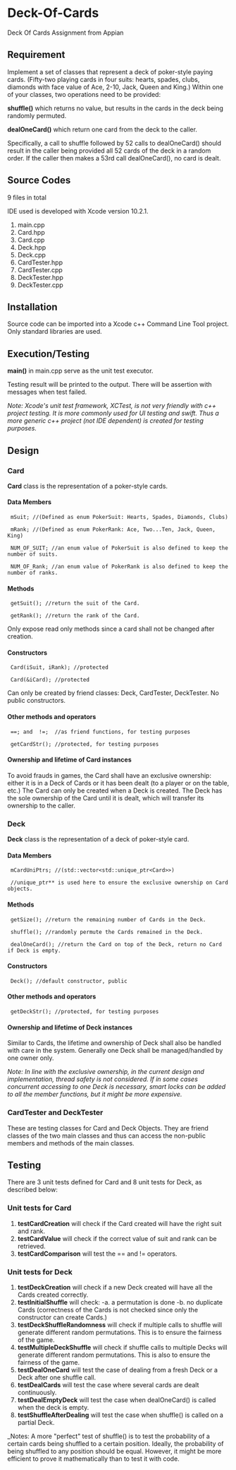 # Deck-Of-Cards
Deck Of Cards Assignment from Appian

## Requirement
 Implement a set of classes that represent a deck of poker-style paying cards.
 (Fifty-two playing cards in four suits: hearts, spades, clubs, diamonds with
 face value of Ace, 2-10, Jack, Queen and King.) Within one of your classes, two operations need to be provided:

 **shuffle()** which returns no value, but results in the cards in the deck being randomly permuted.

 **dealOneCard()** which return one card from the deck to the caller.

 Specifically, a call to shuffle followed by 52 calls to dealOneCard() should result in the caller being provided all 52 cards of the deck in a random order. If the caller then makes a 53rd call dealOneCard(), no card is dealt.

## Source Codes
 9 files in total

 IDE used is developed with Xcode version 10.2.1.

 1. main.cpp
 2. Card.hpp
 3. Card.cpp
 4. Deck.hpp
 5. Deck.cpp
 6. CardTester.hpp
 7. CardTester.cpp
 8. DeckTester.hpp
 9. DeckTester.cpp

## Installation
 Source code can be imported into a Xcode c++ Command Line Tool project.
 Only standard libraries are used.

## Execution/Testing
 **main()** in main.cpp serve as the unit test executor.

 Testing result will be printed to the output. There will be assertion with messages when test failed.

 _Note: Xcode's unit test framework, XCTest, is not very friendly with c++ project testing. It is more commonly used for UI testing and swift. Thus a more generic c++ project (not IDE dependent) is created for testing purposes._

## Design

### Card
 **Card** class is the representation of a poker-style cards.
#### Data Members
     mSuit; //(Defined as enum PokerSuit: Hearts, Spades, Diamonds, Clubs)

     mRank; //(Defined as enum PokerRank: Ace, Two...Ten, Jack, Queen, King)

     NUM_OF_SUIT; //an enum value of PokerSuit is also defined to keep the number of suits.

     NUM_OF_Rank; //an enum value of PokerRank is also defined to keep the number of ranks.
#### Methods
     getSuit(); //return the suit of the Card.

     getRank(); //return the rank of the Card.

 Only expose read only methods since a card shall not be changed after creation.
#### Constructors
     Card(iSuit, iRank); //protected

     Card(&iCard); //protected

 Can only be created by friend classes: Deck, CardTester, DeckTester. No public constructors.
#### Other methods and operators
     ==; and  !=;  //as friend functions, for testing purposes

     getCardStr(); //protected, for testing purposes
#### Ownership and lifetime of Card instances
 To avoid frauds in games, the Card shall have an exclusive ownership: either it is in a Deck of Cards or it has been dealt (to a player or on the table, etc.) The Card can only be created when a Deck is created. The Deck has the sole ownership of the Card until it is dealt, which will transfer its ownership to the caller.

### Deck
 **Deck** class is the representation of a deck of poker-style card.
#### Data Members
     mCardUniPtrs; //(std::vector<std::unique_ptr<Card>>)

     //unique_ptr** is used here to ensure the exclusive ownership on Card objects.
#### Methods
     getSize(); //return the remaining number of Cards in the Deck.

     shuffle(); //randomly permute the Cards remained in the Deck.

     dealOneCard(); //return the Card on top of the Deck, return no Card if Deck is empty.

#### Constructors
     Deck(); //default constructor, public

#### Other methods and operators
     getDeckStr(); //protected, for testing purposes

#### Ownership and lifetime of Deck instances
 Similar to Cards, the lifetime and ownership of Deck shall also be handled with care in the system. Generally one Deck shall be managed/handled by one owner only.

 _Note: In line with the exclusive ownership, in the current design and implementation, thread safety is not considered. If in some cases concurrent accessing to one Deck is necessary, smart locks can be added to all the member functions, but it might be more expensive._

### CardTester and DeckTester
 These are testing classes for Card and Deck Objects. They are friend classes of the two main classes and thus can access the non-public members and methods of the main classes.

## Testing
 There are 3 unit tests defined for Card and 8 unit tests for Deck, as described below:

### Unit tests for Card
 1. **testCardCreation** will check if the Card created will have the right suit and rank.
 2. **testCardValue** will check if the correct value of suit and rank can be retrieved.
 3. **testCardComparison** will test the == and != operators.

### Unit tests for Deck
 1. **testDeckCreation** will check if a new Deck created will have all the Cards created correctly.
 2. **testInitialShuffle** will check:
    -a. a permutation is done
    -b. no duplicate Cards
 (correctness of the Cards is not checked since only the constructor can create Cards.)
 3. **testDeckShuffleRandomness** will check if multiple calls to shuffle will generate different random permutations. This is to ensure the fairness of the game.
 4. **testMultipleDeckShuffle** will check if shuffle calls to multiple Decks will generate different random permutations. This is also to ensure the fairness of the game.
 5. **testDealOneCard** will test the case of dealing from a fresh Deck or a Deck after one shuffle call.
 6. **testDealCards** will test the case where several cards are dealt continuously.
 7. **testDealEmptyDeck** will test the case when dealOneCard() is called when the deck is empty.
 8. **testShuffleAfterDealing** will test the case when shuffle() is called on a partial Deck.

 _Notes: A more "perfect" test of shuffle() is to test the probability of a certain cards being shuffled to a certain position. Ideally, the probability of being shuffled to any position should be equal. However, it might be more efficient to prove it mathematically than to test it with code.
